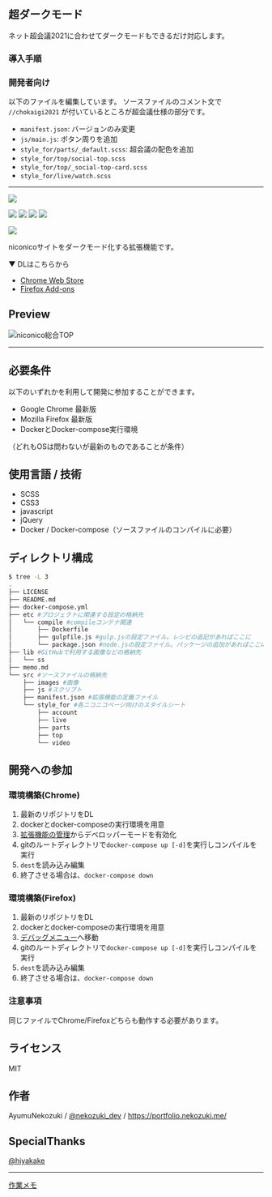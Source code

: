 ## 超ダークモード
ネット超会議2021に合わせてダークモードもできるだけ対応します。

### 導入手順


### 開発者向け
以下のファイルを編集しています。
ソースファイルのコメント文で `//chokaigi2021` が付いているところが超会議仕様の部分です。

- `manifest.json`: バージョンのみ変更
- `js/main.js`: ボタン周りを追加
- `style_for/parts/_default.scss`: 超会議の配色を追加
- `style_for/top/social-top.scss`
- `style_for/top/_social-top-card.scss`
- `style_for/live/watch.scss`

---

![](https://img.shields.io/github/license/AyumuNekozuki/niconico-darkmode) 

![](https://img.shields.io/chrome-web-store/v/gihjpgjpgofigjcckobchfchlfbhenjl) ![](https://img.shields.io/chrome-web-store/users/gihjpgjpgofigjcckobchfchlfbhenjl) ![](https://img.shields.io/amo/v/niconico-darkmode) ![](https://img.shields.io/amo/users/niconico-darkmode)

![](./lib/ss/ss1.png)

niconicoサイトをダークモード化する拡張機能です。

▼ DLはこちらから
- [Chrome Web Store](https://chrome.google.com/webstore/detail/niconico-darkmode/gihjpgjpgofigjcckobchfchlfbhenjl)
- [Firefox Add-ons](https://addons.mozilla.org/ja/firefox/addon/niconico-darkmode/)


## Preview

![niconico総合TOP](./lib/ss/002.png)

---

## 必要条件
以下のいずれかを利用して開発に参加することができます。
- Google Chrome 最新版
- Mozilla Firefox 最新版
- DockerとDocker-compose実行環境

（どれもOSは問わないが最新のものであることが条件）

## 使用言語 / 技術
- SCSS
- CSS3
- javascript
- jQuery
- Docker / Docker-compose（ソースファイルのコンパイルに必要）

## ディレクトリ構成
```sh
$ tree -L 3
.
├── LICENSE
├── README.md
├── docker-compose.yml
├── etc #プロジェクトに関連する設定の格納先
│   └── compile #compileコンテナ関連
│       ├── Dockerfile
│       ├── gulpfile.js #gulp.jsの設定ファイル。レシピの追記があればここに
│       └── package.json #node.jsの設定ファイル。パッケージの追加があればここに。
├── lib #GitHubで利用する画像などの格納先
│   └── ss
├── memo.md
└── src #ソースファイルの格納先
    ├── images #画像
    ├── js #スクリプト
    ├── manifest.json #拡張機能の定義ファイル
    └── style_for #各ニコニコページ向けのスタイルシート
        ├── account
        ├── live
        ├── parts
        ├── top
        └── video
```

## 開発への参加
### 環境構築(Chrome)
1. 最新のリポジトリをDL
2. dockerとdocker-composeの実行環境を用意
3. [拡張機能の管理](chrome://extensions/)からデベロッパーモードを有効化
4. gitのルートディレクトリで`docker-compose up [-d]`を実行しコンパイルを実行
5. `dest`を読み込み編集
6. 終了させる場合は、`docker-compose down`

### 環境構築(Firefox)
1. 最新のリポジトリをDL
2. dockerとdocker-composeの実行環境を用意
3. [デバッグメニュー](about:debugging#/runtime/this-firefox)へ移動
4. gitのルートディレクトリで`docker-compose up [-d]`を実行しコンパイルを実行
5. `dest`を読み込み編集
6. 終了させる場合は、`docker-compose down`

### 注意事項
同じファイルでChrome/Firefoxどちらも動作する必要があります。

## ライセンス
MIT

## 作者
AyumuNekozuki / [@nekozuki_dev](https://twitter.com/nekozuki_dev) / https://portfolio.nekozuki.me/

## SpecialThanks
[@hiyakake](https://github.com/hiyakake) 

---

[作業メモ](memo.md)
